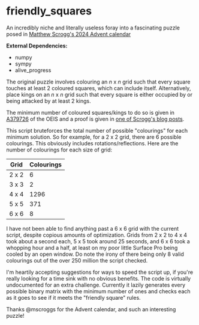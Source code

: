 # friendly_squares

An incredibly niche and literally useless foray into a fascinating puzzle posed in [Matthew Scrogg's 2024 Advent calendar](https://www.mscroggs.co.uk/puzzles/advent2024)

**External Dependencies:**
- numpy
- sympy
- alive_progress

The original puzzle involves colouring an *n* x *n* grid such that every square touches at least 2 coloured squares, which can include itself. Alternatively, place kings on an *n* x *n* grid such that every square is either occupied by or being attacked by at least 2 kings.

The minimum number of coloured squares/kings to do so is given in [A379726](https://oeis.org/A379726) of the OEIS and a proof is given in [one of Scrogg's blog posts](https://www.mscroggs.co.uk/blog/114).

This script bruteforces the total number of possible "colourings" for each minimum solution. So for example, for a 2 x 2 grid, there are 6 possible colourings. This obviously includes rotations/reflections. Here are the number of colourings for each size of grid:

| Grid     | Colourings |
| -------- | ---------- |
| 2 x 2    | 6          |
| 3 x 3    | 2          |
| 4 x 4    | 1296       |
| 5 x 5    | 371        |
| 6 x 6    | 8          |

I have not been able to find anything past a 6 x 6 grid with the current script, despite copious amounts of optimization. Grids from 2 x 2 to 4 x 4 took about a second each, 5 x 5 took around 25 seconds, and 6 x 6 took a whopping hour and a half, at least on my poor little Surface Pro being cooled by an open window. Do note the irony of there being only 8 valid colourings out of the over 250 million the script checked.

I'm heartily accepting suggestions for ways to speed the script up, if you're really looking for a time sink with no obvious benefits. The code is virtually undocumented for an extra challenge. Currently it lazily generates every possible binary matrix with the minimum number of ones and checks each as it goes to see if it meets the "friendly square" rules.

Thanks @mscroggs for the Advent calendar, and such an interesting puzzle!
